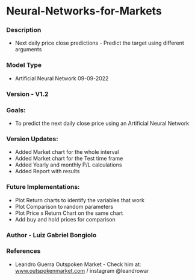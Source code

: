 # Neural-Networks-for-Markets

### Description
- Next daily price close predictions - Predict the target using different arguments

### Model Type 
- Artificial Neural Network 
09-09-2022

### Version - V1.2 

### Goals:
- To predict the next daily close price using an Artificial Neural Network 

### Version Updates:
- Added Market chart for the whole interval 
- Added Market chart for the Test time frame 
- Added Yearly and monthly P/L calculations 
- Added Report with results 

### Future Implementations: 
- Plot Return charts to identify the variables that work 
- Plot Comparison to random parameters 
- Plot Price x Return Chart on the same chart 
- Add buy and hold prices for comparison


### Author - Luiz Gabriel Bongiolo

### References 
- Leandro Guerra Outspoken Market - Check him at: www.outspokenmarket.com / instagram @leandrowar  
